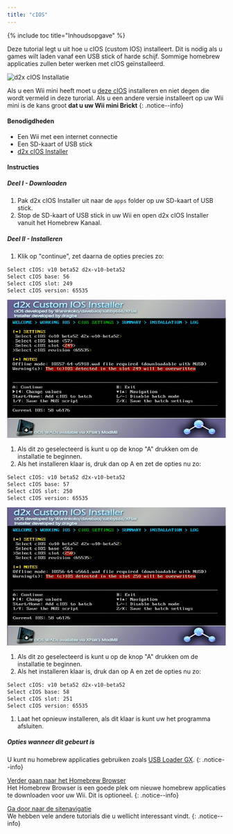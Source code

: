 ```yaml
---
title: "cIOS"
---
```


{% include toc title="Inhoudsopgave" %}

Deze tutorial legt u uit hoe u cIOS (custom IOS) installeert. Dit is nodig als u games wilt laden vanaf een USB stick of harde schijf. Sommige homebrew applicaties zullen beter werken met cIOS geïnstalleerd.

![d2x cIOS Installatie](/images/cIOS.png)

Als u een Wii mini heeft moet u [deze cIOS](cios-mini) installeren en niet degen die wordt vermeld in deze turorial. Als u een andere versie installeert op uw Wii mini is de kans groot **dat u uw Wii mini Brickt**
{: .notice--info}

#### Benodigdheden

* Een Wii met een internet connectie
* Een SD-kaart of USB stick
* [d2x cIOS Installer](https://sites.google.com/site/completesg/backup-launchers/installation/d2x-cIOS-Installer-Wii.zip?attredirects=0&d=1)

#### Instructies

##### Deel I - Downloaden

1. Pak d2x cIOS Installer uit naar de `apps` folder op uw SD-kaart of USB stick.
1. Stop de SD-kaart of USB stick in uw Wii en open d2x cIOS Installer vanuit het Homebrew Kanaal.

##### Deel II - Installeren

1. Klik op "continue", zet daarna de opties precies zo:
```
Select cIOS: v10 beta52 d2x-v10-beta52
Select cIOS base: 56
Select cIOS slot: 249
Select cIOS version: 65535
```
![cIOS 249 Installeren](/images/Wii/Install249.png)
1. Als dit zo geselecteerd is kunt u op de knop "A" drukken om de installatie te beginnen.
1. Als het installeren klaar is, druk dan op A en zet de opties nu zo:
```
Select cIOS: v10 beta52 d2x-v10-beta52
Select cIOS base: 57
Select cIOS slot: 250
Select cIOS version: 65535
```
![cIOs 250 Installeren](/images/Wii/Install250.png)
1. Als dit zo geselecteerd is kunt u op de knop "A" drukken om de installatie te beginnen.
1. Als het installeren klaar is, druk dan op A en zet de opties nu zo:
```
Select cIOS: v10 beta52 d2x-v10-beta52
Select cIOS base: 58
Select cIOS slot: 251
Select cIOS version: 65535
```
1. Laat het opnieuw installeren, als dit klaar is kunt uw het programma afsluiten.

##### Opties wanneer dit gebeurt is

U kunt nu homebrew applicaties gebruiken zoals [USB Loader GX](usbloadergx).
{: .notice--info}

[Verder gaan naar het Homebrew Browser](hbb)<br> Het Homebrew Browser is een goede plek om nieuwe homebrew applicaties te downloaden voor uw Wii. Dit is optioneel.
{: .notice--info}

[Ga door naar de sitenavigatie](site-navigation)<br> We hebben vele andere tutorials die u wellicht interessant vindt.
{: .notice--info}
